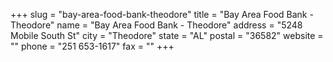 +++
slug = "bay-area-food-bank-theodore"
title = "Bay Area Food Bank - Theodore"
name = "Bay Area Food Bank - Theodore"
address = "5248 Mobile South St"
city = "Theodore"
state = "AL"
postal = "36582"
website = ""
phone = "251 653-1617"
fax = ""
+++
